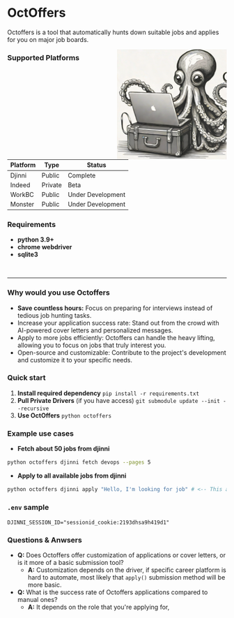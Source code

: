 # OctOffers
Octoffers is a tool that automatically hunts down suitable jobs and applies for you on major job boards.


<img src="./assets/octoffers_mascot.png" align="right" width="50%">

### Supported Platforms
| Platform | Type    | Status            |
|----------|---------|-------------------|
| Djinni   | Public  | Complete          |
| Indeed   | Private | Beta              |
| WorkBC   | Public  | Under Development |
| Monster  | Public  | Under Development |

### Requirements
- **python 3.9+**
- **chrome webdriver**
- **sqlite3**

<br>
<hr>

### Why would you use Octoffers

- **Save countless hours:** Focus on preparing for interviews instead of tedious job hunting tasks.
- Increase your application success rate: Stand out from the crowd with AI-powered cover letters and personalized messages.
- Apply to more jobs efficiently: Octoffers can handle the heavy lifting, allowing you to focus on jobs that truly interest you.
- Open-source and customizable: Contribute to the project's development and customize it to your specific needs.

### Quick start
1) **Install required dependency**
`pip install -r requirements.txt`
2) **Pull Private Drivers** (if you have access)
`git submodule update --init --recursive`
3) **Use OctOffers**
`python octoffers`

### Example use cases
- **Fetch about 50 jobs from djinni**
```bash
python octoffers djinni fetch devops --pages 5
```
- **Apply to all available jobs from djinni**
```bash
python octoffers djinni apply "Hello, I'm looking for job" # <-- This argument stands for cover letter
```

### `.env` sample
```env
DJINNI_SESSION_ID="sessionid_cookie:2193dhsa9h419d1"
```

### Questions & Anwsers
- **Q:** Does Octoffers offer customization of applications or cover letters, or is it more of a basic submission tool?
    - **A:** Customization depends on the driver, if specific career platform is hard to automate, most likely that `apply()` submission method will be more basic.
- **Q:** What is the success rate of Octoffers applications compared to manual ones?
    - **A:** It depends on the role that you're applying for,
